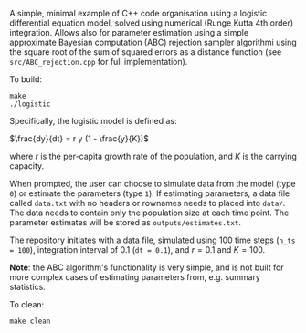 A simple, minimal example of C++ code organisation using a logistic differential equation model, solved using numerical (Runge Kutta 4th order) integration. Allows also for parameter estimation using a simple approximate Bayesian computation (ABC) rejection sampler algorithmi using the square root of the sum of squared errors as a distance function (see ```src/ABC_rejection.cpp``` for full implementation). 

To build:

```
make
./logistic
```

Specifically, the logistic model is defined as:

$\frac{dy}{dt} = r y (1 - \frac{y}{K})$

where $r$ is the per-capita growth rate of the population, and $K$ is the carrying capacity. 

When prompted, the user can choose to simulate data from the model (type ```0```) or estimate the parameters (type ```1```). If estimating parameters, a data file called ```data.txt``` with no headers or rownames needs to placed into ```data/```. The data needs to contain only the population size at each time point. The parameter estimates will be stored as ```outputs/estimates.txt```. 

The repository initiates with a data file, simulated using 100 time steps (```n_ts = 100```), integration interval of 0.1 (```dt = 0.1```), and $r = 0.1$ and $K = 100$.

**Note**: the ABC algorithm's functionality is very simple, and is not built for more complex cases of estimating parameters from, e.g. summary statistics. 

To clean: 

```
make clean
```


